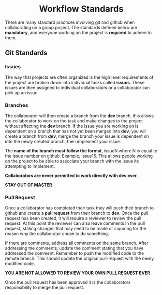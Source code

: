 <h1 align="center">Workflow Standards</h1>

There are many standard practices involving git and github when collaborating on a group project.  The standards defined below are **mandatory**, and everyone working on the project is **required** to adhere to them.

## Git Standards
### Issues
The way that projects are often organized is the high level requirements of the project are broken down into individual tasks called **issues**.  These issues are then assigned to individual collaborators or a collaborator can pick up an issue.

### Branches
The collaborator will then create a branch from the **dev** branch, this allows the collaborator to work on the task and make changes to the project without affecting the **dev** branch.  If the issue you are working on is dependent on a branch that has not yet been merged into **dev**, you will create a branch from **dev**, merge the branch your issue is dependent on into the newly created branch, then implement your issue.  

The **name of the branch must follow the format**, issueN where N is equal to the issue number on github. Example, issue15.  This allows people working on the project to be able to associate your branch with the issue its attempting to implement.

**Collaborators are never permitted to work directly with dev ever.**

**STAY OUT OF MASTER**


### Pull Request
Once a collaborator has completed their task they will push their branch to github and create a **pull request** from their branch to **dev**.  Once the pull request has been created, it will require a reviewer to review the pull request.  At this point the reviewer can also leave comments in the pull request, stating changes that may need to be made or inquiring for the reason why the collaborator chose to do something.

If there are comments, address all comments on the same branch. After addressing the comments, update the comment stating that you have addressed the comment. Remember to push the modified code to the remote branch. This should update the original pull-request with the newly modified code.

**YOU ARE NOT ALLOWED TO REVIEW YOUR OWN PULL REQUEST EVER**

Once the pull request has been approved it is the collaborators responsibility to merge the pull request.

